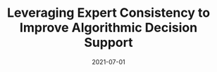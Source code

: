 ---
title: "Leveraging Expert Consistency to Improve Algorithmic Decision Support"
collection: workings
excerpt: 'Machine learning (ML) is increasingly being used to support high-stakes decisions, a trend owed in part to its promise of superior predictive power relative to human assessment. However, there is frequently a gap between decision objectives and what is captured in the observed outcomes used as labels to train ML models. As a result, machine learning models may fail to capture important dimensions of decision criteria, hampering their utility for decision support. In this work, we explore the use of historical expert decisions as a rich -- yet imperfect -- source of information that is commonly available in organizational information systems, and show that it can be leveraged to bridge the gap between decision objectives and algorithm objectives. We consider the problem of estimating expert consistency indirectly when each case in the data is assessed by a single expert, and propose influence function-based methodology as a solution to this problem. We then incorporate the estimated expert consistency into a predictive model through a training-time label amalgamation approach. This approach allows ML models to learn from experts when there is inferred expert consistency, and from observed labels otherwise. We also propose alternative ways of leveraging inferred consistency via hybrid and deferral models. In our empirical evaluation, focused on the context of child maltreatment hotline screenings, we show that (1) there are high-risk cases whose risk is considered by the experts but not wholly captured in the target labels used to train a deployed model, and (2) the proposed approach significantly improves precision for these cases.'
date: 2021-07-01
venue: 'Management Science'
paperurl: 'https://arxiv.org/abs/2101.09648'
citation: 'De-Arteaga, M., Jeanselme, V., Dubrawski, A., Chouldechova, A. <b>Leveraging Expert Consistency to Improve Algorithmic Decision Support</b>.'
---